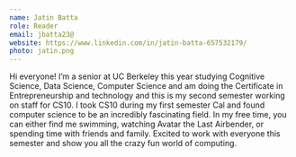 ```yaml
---
name: Jatin Batta
role: Reader
email: jbatta23@
website: https://www.linkedin.com/in/jatin-batta-657532179/
photo: jatin.png
---
```

Hi everyone! I’m a senior at UC Berkeley this year studying Cognitive Science, Data Science, Computer Science and am doing the Certificate in Entrepreneurship and technology and this is my second semester working on staff for CS10. I took CS10 during my first semester Cal and found computer science to be an incredibly fascinating field. In my free time, you can either find me swimming, watching Avatar the Last Airbender, or spending time with friends and family. Excited to work with everyone this semester and show you all the crazy fun world of computing. 
